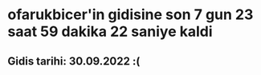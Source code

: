 # ofarukbicer'in gidisine son 7 gun 23 saat 59 dakika 22 saniye kaldi

## Gidis tarihi: 30.09.2022 :(
